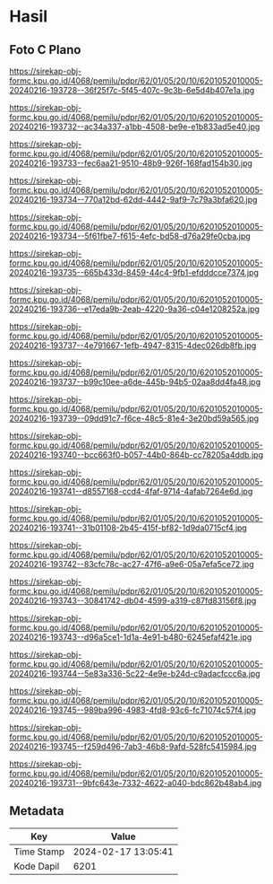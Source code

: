 # Hasil

## Foto C Plano

https://sirekap-obj-formc.kpu.go.id/4068/pemilu/pdpr/62/01/05/20/10/6201052010005-20240216-193728--36f25f7c-5f45-407c-9c3b-6e5d4b407e1a.jpg

https://sirekap-obj-formc.kpu.go.id/4068/pemilu/pdpr/62/01/05/20/10/6201052010005-20240216-193732--ac34a337-a1bb-4508-be9e-e1b833ad5e40.jpg

https://sirekap-obj-formc.kpu.go.id/4068/pemilu/pdpr/62/01/05/20/10/6201052010005-20240216-193733--fec6aa21-9510-48b9-926f-168fad154b30.jpg

https://sirekap-obj-formc.kpu.go.id/4068/pemilu/pdpr/62/01/05/20/10/6201052010005-20240216-193734--770a12bd-62dd-4442-9af9-7c79a3bfa620.jpg

https://sirekap-obj-formc.kpu.go.id/4068/pemilu/pdpr/62/01/05/20/10/6201052010005-20240216-193734--5f61fbe7-f615-4efc-bd58-d76a29fe0cba.jpg

https://sirekap-obj-formc.kpu.go.id/4068/pemilu/pdpr/62/01/05/20/10/6201052010005-20240216-193735--665b433d-8459-44c4-9fb1-efdddcce7374.jpg

https://sirekap-obj-formc.kpu.go.id/4068/pemilu/pdpr/62/01/05/20/10/6201052010005-20240216-193736--e17eda9b-2eab-4220-9a36-c04e1208252a.jpg

https://sirekap-obj-formc.kpu.go.id/4068/pemilu/pdpr/62/01/05/20/10/6201052010005-20240216-193737--4e791667-1efb-4947-8315-4dec026db8fb.jpg

https://sirekap-obj-formc.kpu.go.id/4068/pemilu/pdpr/62/01/05/20/10/6201052010005-20240216-193737--b99c10ee-a6de-445b-94b5-02aa8dd4fa48.jpg

https://sirekap-obj-formc.kpu.go.id/4068/pemilu/pdpr/62/01/05/20/10/6201052010005-20240216-193739--09dd91c7-f6ce-48c5-81e4-3e20bd59a565.jpg

https://sirekap-obj-formc.kpu.go.id/4068/pemilu/pdpr/62/01/05/20/10/6201052010005-20240216-193740--bcc663f0-b057-44b0-864b-cc78205a4ddb.jpg

https://sirekap-obj-formc.kpu.go.id/4068/pemilu/pdpr/62/01/05/20/10/6201052010005-20240216-193741--d8557168-ccd4-4faf-9714-4afab7264e6d.jpg

https://sirekap-obj-formc.kpu.go.id/4068/pemilu/pdpr/62/01/05/20/10/6201052010005-20240216-193741--31b01108-2b45-415f-bf82-1d9da0715cf4.jpg

https://sirekap-obj-formc.kpu.go.id/4068/pemilu/pdpr/62/01/05/20/10/6201052010005-20240216-193742--83cfc78c-ac27-47f6-a9e6-05a7efa5ce72.jpg

https://sirekap-obj-formc.kpu.go.id/4068/pemilu/pdpr/62/01/05/20/10/6201052010005-20240216-193743--30841742-db04-4599-a319-c87fd83156f8.jpg

https://sirekap-obj-formc.kpu.go.id/4068/pemilu/pdpr/62/01/05/20/10/6201052010005-20240216-193743--d96a5ce1-1d1a-4e91-b480-6245efaf421e.jpg

https://sirekap-obj-formc.kpu.go.id/4068/pemilu/pdpr/62/01/05/20/10/6201052010005-20240216-193744--5e83a336-5c22-4e9e-b24d-c9adacfccc6a.jpg

https://sirekap-obj-formc.kpu.go.id/4068/pemilu/pdpr/62/01/05/20/10/6201052010005-20240216-193745--989ba996-4983-4fd8-93c6-fc71074c57f4.jpg

https://sirekap-obj-formc.kpu.go.id/4068/pemilu/pdpr/62/01/05/20/10/6201052010005-20240216-193745--f259d496-7ab3-46b8-9afd-528fc5415984.jpg

https://sirekap-obj-formc.kpu.go.id/4068/pemilu/pdpr/62/01/05/20/10/6201052010005-20240216-193731--9bfc643e-7332-4622-a040-bdc862b48ab4.jpg


## Metadata

| Key        | Value               |
| ---------- | ------------------- |
| Time Stamp | 2024-02-17 13:05:41 |
| Kode Dapil | 6201                |



